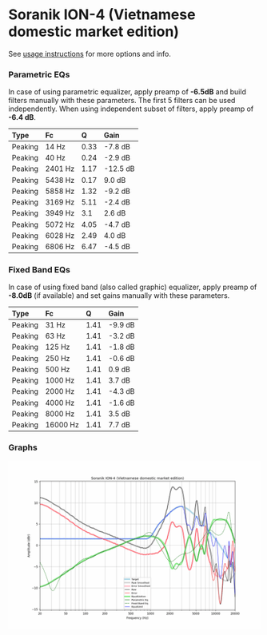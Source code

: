 # Soranik ION-4 (Vietnamese domestic market edition)
See [usage instructions](https://github.com/jaakkopasanen/AutoEq#usage) for more options and info.

### Parametric EQs
In case of using parametric equalizer, apply preamp of **-6.5dB** and build filters manually
with these parameters. The first 5 filters can be used independently.
When using independent subset of filters, apply preamp of **-6.4 dB**.

| Type    | Fc      |    Q | Gain     |
|:--------|:--------|:-----|:---------|
| Peaking | 14 Hz   | 0.33 | -7.8 dB  |
| Peaking | 40 Hz   | 0.24 | -2.9 dB  |
| Peaking | 2401 Hz | 1.17 | -12.5 dB |
| Peaking | 5438 Hz | 0.17 | 9.0 dB   |
| Peaking | 5858 Hz | 1.32 | -9.2 dB  |
| Peaking | 3169 Hz | 5.11 | -2.4 dB  |
| Peaking | 3949 Hz | 3.1  | 2.6 dB   |
| Peaking | 5072 Hz | 4.05 | -4.7 dB  |
| Peaking | 6028 Hz | 2.49 | 4.0 dB   |
| Peaking | 6806 Hz | 6.47 | -4.5 dB  |

### Fixed Band EQs
In case of using fixed band (also called graphic) equalizer, apply preamp of **-8.0dB**
(if available) and set gains manually with these parameters.

| Type    | Fc       |    Q | Gain    |
|:--------|:---------|:-----|:--------|
| Peaking | 31 Hz    | 1.41 | -9.9 dB |
| Peaking | 63 Hz    | 1.41 | -3.2 dB |
| Peaking | 125 Hz   | 1.41 | -1.8 dB |
| Peaking | 250 Hz   | 1.41 | -0.6 dB |
| Peaking | 500 Hz   | 1.41 | 0.9 dB  |
| Peaking | 1000 Hz  | 1.41 | 3.7 dB  |
| Peaking | 2000 Hz  | 1.41 | -4.3 dB |
| Peaking | 4000 Hz  | 1.41 | -1.6 dB |
| Peaking | 8000 Hz  | 1.41 | 3.5 dB  |
| Peaking | 16000 Hz | 1.41 | 7.7 dB  |

### Graphs
![](./Soranik%20ION-4%20(Vietnamese%20domestic%20market%20edition).png)